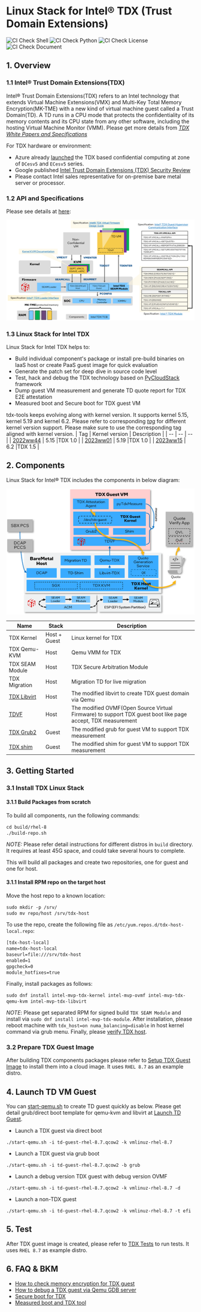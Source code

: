 # Linux Stack for Intel&reg; TDX (Trust Domain Extensions)

![CI Check Shell](https://github.com/intel/tdx-tools/actions/workflows/pr-check-shell.yml/badge.svg)
![CI Check Python](https://github.com/intel/tdx-tools/actions/workflows/pr-check-python.yml/badge.svg)
![CI Check License](https://github.com/intel/tdx-tools/actions/workflows/pr-check-license.yml/badge.svg)
![CI Check Document](https://github.com/intel/tdx-tools/actions/workflows/pr-check-document.yml/badge.svg)

## 1. Overview

### 1.1 Intel&reg; Trust Domain Extensions(TDX)
Intel&reg; Trust Domain Extensions(TDX) refers to an Intel technology that
extends Virtual Machine Extensions(VMX) and Multi-Key Total Memory
Encryption(MK-TME) with a new kind of virtual machine guest called a Trust
Domain(TD). A TD runs in a CPU mode that protects the confidentiality of its
memory contents and its CPU state from any other software, including the hosting
Virtual Machine Monitor (VMM). Please get more details from _[TDX White Papers and Specifications](https://www.intel.com/content/www/us/en/developer/articles/technical/intel-trust-domain-extensions.html)_

For TDX hardware or environment:
- Azure already [launched](https://azure.microsoft.com/en-us/updates/confidential-vms-with-intel-tdx-dcesv5-ecesv5/) the TDX based confidential computing
  at zone of `DCesv5` and `ECesv5` series.
- Google published [Intel Trust Domain Extensions (TDX) Security Review](https://services.google.com/fh/files/misc/intel_tdx_-_full_report_041423.pdf)
- Please contact Intel sales representative for on-premise bare metal server or
  processor.

### 1.2 API and Specifications

Please see details at [here](https://github.com/intel/tdx-tools/wiki/0.-Intel(R)-Trust-Domain-Extensions(TDX)#2-api-and-specifications):

![](./doc/tdx_specifcations.png)

### 1.3 Linux Stack for Intel TDX

Linux Stack for Intel TDX helps to:

- Build individual component's package or install pre-build binaries on IaaS
host or create PaaS guest image for quick evaluation
- Generate the patch set for deep dive in source code level
- Test, hack and debug the TDX technology based on [PyCloudStack](utils/pycloudstack/README.md) framework
- Dump guest VM measurement and generate TD quote report for TDX E2E attestation
- Measured boot and Secure boot for TDX guest VM

tdx-tools keeps evolving along with kernel version. It supports kernel 5.15, kernel 5.19 and
kernel 6.2. Please refer to corresponding _[tag](https://github.com/intel/tdx-tools/tags)_
for different kernel version support. Please make sure to use the corresponding tag aligned with kernel version.
| Tag | Kernel version | Description |
| -- | -- | -- |
| [2022ww44](https://github.com/intel/tdx-tools/releases/tag/2022ww44) | 5.15 |TDX 1.0 |
| [2023ww01](https://github.com/intel/tdx-tools/releases/tag/2023ww01) | 5.19 |TDX 1.0 |
| [2023ww15](https://github.com/intel/tdx-tools/releases/tag/2023ww15) | 6.2 |TDX 1.5 |

## 2. Components

Linux Stack for Intel&reg; TDX includes the components in
below diagram:

![TDX Stack Architecture](doc/tdx_stack_arch_1.5.png)

| Name | Stack | Description |
| -- | -- | -- |
| TDX Kernel | Host + Guest | Linux kernel for TDX |
| TDX Qemu-KVM | Host | Qemu VMM for TDX |
| TDX SEAM Module | Host | TDX Secure Arbitration Module |
| TDX Migration | Host | Migration TD for live migration |
| [TDX Libvirt](https://github.com/intel/libvirt-tdx) | Host | The modified libvirt to create TDX guest domain via Qemu |
| [TDVF](https://github.com/tianocore/edk2) | Host | The modified OVMF(Open Source Virtual Firmware) to support TDX guest boot like page accept, TDX measurement |
| [TDX Grub2](https://github.com/intel/grub-tdx) | Guest | The modified grub for guest VM to support TDX measurement |
| [TDX shim](https://github.com/intel/shim-tdx) | Guest | The modified shim for guest VM to support TDX measurement |

## 3. Getting Started

### 3.1 Install TDX Linux Stack

#### 3.1.1 Build Packages from scratch

To build all components, run the following commands:

```
cd build/rhel-8
./build-repo.sh
```

_NOTE:_ Please refer detail instructions for different distros in `build`
directory. It requires at least 45G space, and could take several hours to complete.

This will build all packages and create two repositories, one for guest and one for host.

#### 3.1.1 Install RPM repo on the target host

Move the host repo to a known location:

```
sudo mkdir -p /srv/
sudo mv repo/host /srv/tdx-host
```

To use the repo, create the following file as `/etc/yum.repos.d/tdx-host-local.repo`:

```
[tdx-host-local]
name=tdx-host-local
baseurl=file:///srv/tdx-host
enabled=1
gpgcheck=0
module_hotfixes=true
```

Finally, install packages as follows:

```
sudo dnf install intel-mvp-tdx-kernel intel-mvp-ovmf intel-mvp-tdx-qemu-kvm intel-mvp-tdx-libvirt
```

_NOTE_: Please get separated RPM for signed build `TDX SEAM Module` and install via
`sudo dnf install intel-mvp-tdx-module`. After installation, please reboot
machine with `tdx_host=on numa_balancing=disable` in host kernel command via grub menu. Finally, please
[verify TDX host](./doc/verify_tdx_host.md).

### 3.2 Prepare TDX Guest Image

After building TDX components packages please refer to [Setup TDX Guest Image](/doc/create_guest_image.md) to install
them into a cloud image. It uses `RHEL 8.7` as an example distro.

## 4. Launch TD VM Guest

You can [start-qemu.sh](/start-qemu.sh) to create TD guest quickly as below.
Please get detail grub/direct boot template for qemu-kvm and libvirt at [Launch TD Guest](/doc/launch_td_guest.md).

- Launch a TDX guest via direct boot

```
./start-qemu.sh -i td-guest-rhel-8.7.qcow2 -k vmlinuz-rhel-8.7
```

- Launch a TDX guest via grub boot

```
./start-qemu.sh -i td-guest-rhel-8.7.qcow2 -b grub
```

- Launch a debug version TDX guest with debug version OVMF

```
./start-qemu.sh -i td-guest-rhel-8.7.qcow2 -k vmlinuz-rhel-8.7 -d
```

- Launch a non-TDX guest

```
./start-qemu.sh -i td-guest-rhel-8.7.qcow2 -k vmlinuz-rhel-8.7 -t efi
```

## 5. Test

After TDX guest image is created, please refer to [TDX Tests](/doc/run_tests.md) to run tests. It uses
`RHEL 8.7` as example distro.

## 6. FAQ & BKM

- [How to check memory encryption for TDX guest](/doc/check_memory_encryption.md)
- [How to debug a TDX guest via Qemu GDB server](/doc/debug_td_guest.md)
- [Secure boot for TDX](./doc/secure_boot.md)
- [Measured boot and TDX tool](./attestation/pytdxmeasure/README.md)

